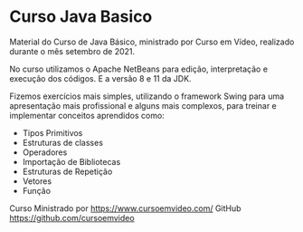 # Curso Java Basico
 
Material do Curso de Java Básico, ministrado por Curso em Vídeo, realizado durante
o mês setembro de 2021.

No curso utilizamos o Apache NetBeans para edição, interpretação e execução dos códigos.
E a versão 8 e 11 da JDK.

Fizemos exercícios mais simples, utilizando o framework Swing para uma apresentação
mais profissional e alguns mais complexos, para treinar e implementar conceitos
aprendidos como:
- Tipos Primitivos
- Estruturas de classes
- Operadores
- Importação de Bibliotecas
- Estruturas de Repetição
- Vetores
- Função

Curso Ministrado por https://www.cursoemvideo.com/
GitHub https://github.com/cursoemvideo
